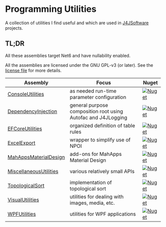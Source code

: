 # Programming Utilities

A collection of utilities I find useful and which are used in [J4JSoftware](https://www.jumpforjoysoftware.com) projects.

## TL;DR

All these assemblies target Net6 and have nullability enabled.

All the assemblies are licensed under the GNU GPL-v3 (or later). See the [license file](LICENSE.md) for more details.


|Assembly|Focus|Nuget|
|-------------------|--------------------------------|-------------|
|[ConsoleUtilities](docs/console-util.md)|as needed run-time parameter configuration|[![Nuget](https://img.shields.io/nuget/v/J4JSoftware.ConsoleUtilities?style=flat-square)](https://www.nuget.org/packages/J4JSoftware.ConsoleUtilities/)|
|[DependencyInjection](docs/dependency/dependency.md)|general purpose composition root using Autofac and J4JLogging|[![Nuget](https://img.shields.io/nuget/v/J4JSoftware.DependencyInjection?style=flat-square)](https://www.nuget.org/packages/J4JSoftware.DependencyInjection/)|
|[EFCoreUtilities](docs/efcore.md)|organized definition of table rules|[![Nuget](https://img.shields.io/nuget/v/J4JSoftware.EFCore.Utilities?style=flat-square)](https://www.nuget.org/packages/J4JSoftware.EFCore.Utilities/)|
|[ExcelExport](docs/excel-export.md)|wrapper to simplify use of NPOI|[![Nuget](https://img.shields.io/nuget/v/J4JSoftware.ExcelExport?style=flat-square)](https://www.nuget.org/packages/J4JSoftware.ExcelExport/)|
|[MahAppsMaterialDesign](docs/mahappsmatdesign.md)|add-ons for MahApps Material Design|[![Nuget](https://img.shields.io/nuget/v/J4JSoftware.WPFUtilities.MaterialDesign?style=flat-square)](https://www.nuget.org/packages/J4JSoftware.WPFUtilities.MaterialDesign/)|
|[MiscellaneousUtilities](docs/miscutils/miscutils.md)|various relatively small APIs|[![Nuget](https://img.shields.io/nuget/v/J4JSoftware.VisualUtilities?style=flat-square)](https://www.nuget.org/packages/J4JSoftware.VisualUtilities/)|
|[TopologicalSort](docs/topo-sort.md)|implementation of topological sort|[![Nuget](https://img.shields.io/nuget/v/J4JSoftware.TopologicalSort?style=flat-square)](https://www.nuget.org/packages/J4JSoftware.TopologicalSort/)|
|[VisualUtilities](docs/visual-utils.md)|utilities for dealing with images, media, etc.|[![Nuget](https://img.shields.io/nuget/v/J4JSoftware.VisualUtilities?style=flat-square)](https://www.nuget.org/packages/J4JSoftware.VisualUtilities/)|
|[WPFUtilities](docs/wpf-utilities.md)|utilities for WPF applications|[![Nuget](https://img.shields.io/nuget/v/J4JSoftware.WPFUtilities?style=flat-square)](https://www.nuget.org/packages/J4JSoftware.WPFUtilities/)|
